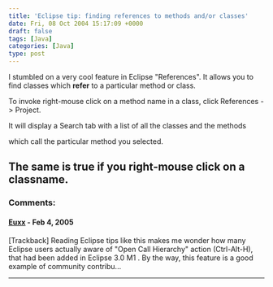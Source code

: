 ```yaml
---
title: 'Eclipse tip: finding references to methods and/or classes'
date: Fri, 08 Oct 2004 15:17:09 +0000
draft: false
tags: [Java]
categories: [Java]
type: post
---
```


I stumbled on a very cool feature in Eclipse "References". It allows you to find classes which **refer** to a particular method or class.

To invoke right-mouse click on a method name in a class, click References -> Project.

It will display a Search tab with a list of all the classes and the methods

which call the particular method you selected.

The same is true if you right-mouse click on a classname.
---
### Comments:
#### [Euxx](http://jroller.com/page/eu/20050210#reading_eclipse_tips_like_a "$comment.email") - <time datetime="2005-02-10 00:49:15">Feb 4, 2005</time>

\[Trackback\] Reading Eclipse tips like this makes me wonder how many Eclipse users actually aware of "Open Call Hierarchy" action (Ctrl-Alt-H), that had been added in Eclipse 3.0 M1 . By the way, this feature is a good example of community contribu...
<hr />
